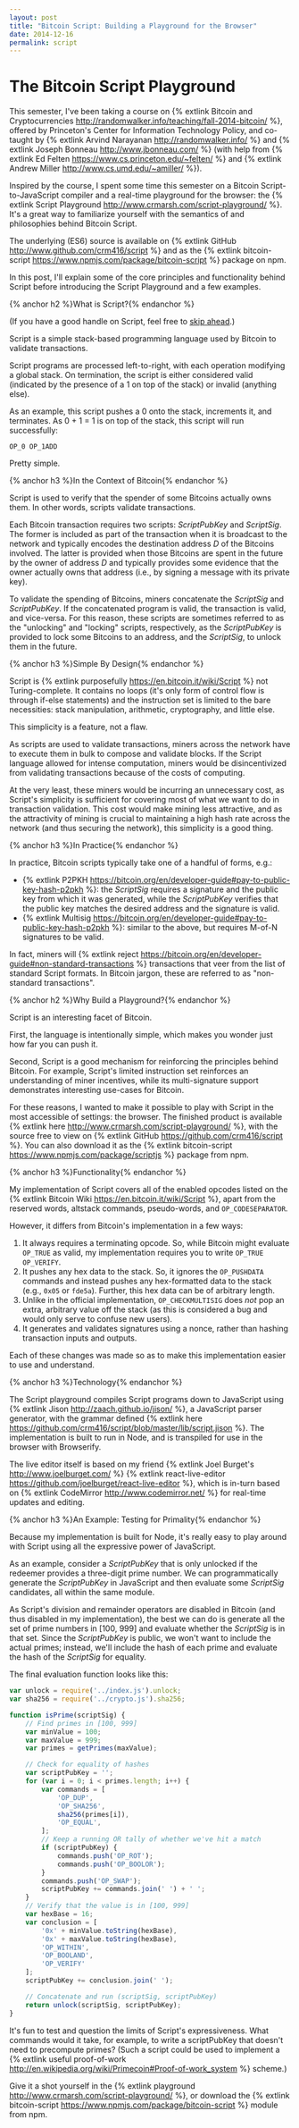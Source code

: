```yaml
---
layout: post
title: "Bitcoin Script: Building a Playground for the Browser"
date: 2014-12-16
permalink: script
---
```


# The Bitcoin Script Playground

This semester, I've been taking a course on {% extlink Bitcoin and Cryptocurrencies http://randomwalker.info/teaching/fall-2014-bitcoin/ %}, offered by Princeton's Center for Information Technology Policy, and co-taught by {% extlink Arvind Narayanan http://randomwalker.info/ %} and {% extlink Joseph Bonneau http://www.jbonneau.com/ %} (with help from {% extlink Ed Felten https://www.cs.princeton.edu/~felten/ %} and {% extlink Andrew Miller http://www.cs.umd.edu/~amiller/ %}).

Inspired by the course, I spent some time this semester on a Bitcoin Script-to-JavaScript compiler and a real-time playground for the browser: the {% extlink Script Playground http://www.crmarsh.com/script-playground/ %}. It's a great way to familiarize yourself with the semantics of and philosophies behind Bitcoin Script.

The underlying (ES6) source is available on {% extlink GitHub http://www.github.com/crm416/script %} and as the {% extlink bitcoin-script https://www.npmjs.com/package/bitcoin-script %} package on npm.

In this post, I'll explain some of the core principles and functionality behind Script before introducing the Script Playground and a few examples.

{% anchor h2 %}What is Script?{% endanchor %}

(If you have a good handle on Script, feel free to [skip ahead](#Why-Build-a-Playground).)

Script is a simple stack-based programming language used by Bitcoin to validate transactions.

Script programs are processed left-to-right, with each operation modifying a global stack. On termination, the script is either considered valid (indicated by the presence of a 1 on top of the stack) or invalid (anything else).

As an example, this script pushes a 0 onto the stack, increments it, and terminates. As 0 + 1 = 1 is on top of the stack, this script will run successfully:

```
OP_0 OP_1ADD
```

Pretty simple.

{% anchor h3 %}In the Context of Bitcoin{% endanchor %}

Script is used to verify that the spender of some Bitcoins actually owns them. In other words, scripts validate transactions.

Each Bitcoin transaction requires two scripts: _ScriptPubKey_ and _ScriptSig_. The former is included as part of the transaction when it is broadcast to the network and typically encodes the destination address _D_ of the Bitcoins involved. The latter is provided when those Bitcoins are spent in the future by the owner of address _D_ and typically provides some evidence that the owner actually owns that address (i.e., by signing a message with its private key).

To validate the spending of Bitcoins, miners concatenate the _ScriptSig_ and _ScriptPubKey_. If the concatenated program is valid, the transaction is valid, and vice-versa. For this reason, these scripts are sometimes referred to as the "unlocking" and "locking" scripts, respectively, as the _ScriptPubKey_ is provided to lock some Bitcoins to an address, and the _ScriptSig_, to unlock them in the future.

{% anchor h3 %}Simple By Design{% endanchor %}

Script is {% extlink purposefully https://en.bitcoin.it/wiki/Script %} not Turing-complete. It contains no loops (it's only form of control flow is through if-else statements) and the instruction set is limited to the bare necessities: stack manipulation, arithmetic, cryptography, and little else.

This simplicity is a feature, not a flaw.

As scripts are used to validate transactions, miners across the network have to execute them in bulk to compose and validate blocks. If the Script language allowed for intense computation, miners would be disincentivized from validating transactions because of the costs of computing.

At the very least, these miners would be incurring an unnecessary cost, as Script's simplicity is sufficient for covering most of what we want to do in transaction validation. This cost would make mining less attractive, and as the attractivity of mining is crucial to maintaining a high hash rate across the network (and thus securing the network), this simplicity is a good thing.

{% anchor h3 %}In Practice{% endanchor %}

In practice, Bitcoin scripts typically take one of a handful of forms, e.g.:

- {% extlink P2PKH https://bitcoin.org/en/developer-guide#pay-to-public-key-hash-p2pkh %}: the _ScriptSig_ requires a signature and the public key from which it was generated, while the _ScriptPubKey_ verifies that the public key matches the desired address and the signature is valid.
- {% extlink Multisig https://bitcoin.org/en/developer-guide#pay-to-public-key-hash-p2pkh %}: similar to the above, but requires M-of-N signatures to be valid.

In fact, miners will {% extlink reject https://bitcoin.org/en/developer-guide#non-standard-transactions %} transactions that veer from the list of standard Script formats. In Bitcoin jargon, these are referred to as "non-standard transactions".

{% anchor h2 %}Why Build a Playground?{% endanchor %}

Script is an interesting facet of Bitcoin.

First, the language is intentionally simple, which makes you wonder just how far you can push it.

Second, Script is a good mechanism for reinforcing the principles behind Bitcoin. For example, Script's limited instruction set reinforces an understanding of miner incentives, while its multi-signature support demonstrates interesting use-cases for Bitcoin.

For these reasons, I wanted to make it possible to play with Script in the most accessible of settings: the browser. The finished product is available {% extlink here http://www.crmarsh.com/script-playground/ %}, with the source free to view on {% extlink GitHub https://github.com/crm416/script %}. You can also download it as the {% extlink bitcoin-script https://www.npmjs.com/package/scriptjs %} package from npm.

{% anchor h3 %}Functionality{% endanchor %}

My implementation of Script covers all of the enabled opcodes listed on the {% extlink Bitcoin Wiki https://en.bitcoin.it/wiki/Script %}, apart from the reserved words, altstack commands, pseudo-words, and `OP_CODESEPARATOR`.

However, it differs from Bitcoin's implementation in a few ways:

1. It always requires a terminating opcode. So, while Bitcoin might evaluate `OP_TRUE` as valid, my implementation requires you to write `OP_TRUE OP_VERIFY`.
2. It pushes any hex data to the stack. So, it ignores the `OP_PUSHDATA` commands and instead pushes any hex-formatted data to the stack (e.g., `0x05` or `fde5a`). Further, this hex data can be of arbitrary length.
3. Unlike in the official implementation, `OP_CHECKMULTISIG` does _not_ pop an extra, arbitrary value off the stack (as this is considered a bug and would only serve to confuse new users).
4. It generates and validates signatures using a nonce, rather than hashing transaction inputs and outputs.

Each of these changes was made so as to make this implementation easier to use and understand.

{% anchor h3 %}Technology{% endanchor %}

The Script playground compiles Script programs down to JavaScript using  {% extlink Jison http://zaach.github.io/jison/ %}, a JavaScript parser generator, with the grammar defined {% extlink here https://github.com/crm416/script/blob/master/lib/script.jison %}. The implementation is built to run in Node, and is transpiled for use in the browser with Browserify.

The live editor itself is based on my friend {% extlink Joel Burget's http://www.joelburget.com/ %} {% extlink react-live-editor https://github.com/joelburget/react-live-editor %}, which is in-turn based on {% extlink CodeMirror http://www.codemirror.net/ %} for real-time updates and editing.

{% anchor h3 %}An Example: Testing for Primality{% endanchor %}

Because my implementation is built for Node, it's really easy to play around with Script using all the expressive power of JavaScript.

As an example, consider a _ScriptPubKey_ that is only unlocked if the redeemer provides a three-digit prime number. We can programmatically generate the _ScriptPubKey_ in JavaScript and then evaluate some _ScriptSig_ candidates, all within the same module.

As Script's division and remainder operators are disabled in Bitcoin (and thus disabled in my implementation), the best we can do is generate all the set of prime numbers in [100, 999] and evaluate whether the _ScriptSig_ is in that set. Since the _ScriptPubKey_ is public, we won't want to include the actual primes; instead, we'll include the hash of each prime and evaluate the hash of the _ScriptSig_ for equality.

The final evaluation function looks like this:

```js
var unlock = require('../index.js').unlock;
var sha256 = require('../crypto.js').sha256;

function isPrime(scriptSig) {
    // Find primes in [100, 999]
    var minValue = 100;
    var maxValue = 999;
    var primes = getPrimes(maxValue);

    // Check for equality of hashes
    var scriptPubKey = '';
    for (var i = 0; i < primes.length; i++) {
        var commands = [
            'OP_DUP',
            'OP_SHA256',
            sha256(primes[i]),
            'OP_EQUAL',
        ];
        // Keep a running OR tally of whether we've hit a match
        if (scriptPubKey) {
            commands.push('OP_ROT');
            commands.push('OP_BOOLOR');
        }
        commands.push('OP_SWAP');
        scriptPubKey += commands.join(' ') + ' ';
    }
    // Verify that the value is in [100, 999]
    var hexBase = 16;
    var conclusion = [
        '0x' + minValue.toString(hexBase),
        '0x' + maxValue.toString(hexBase),
        'OP_WITHIN',
        'OP_BOOLAND',
        'OP_VERIFY'
    ];
    scriptPubKey += conclusion.join(' ');

    // Concatenate and run (scriptSig, scriptPubKey)
    return unlock(scriptSig, scriptPubKey);
}
```

It's fun to test and question the limits of Script's expressiveness. What commands would it take, for example, to write a scriptPubKey that doesn't need to precompute primes? (Such a script could be used to implement a {% extlink useful proof-of-work http://en.wikipedia.org/wiki/Primecoin#Proof-of-work_system %} scheme.)

Give it a shot yourself in the {% extlink playground http://www.crmarsh.com/script-playground/ %}, or download the {% extlink bitcoin-script https://www.npmjs.com/package/bitcoin-script %} module from npm.
